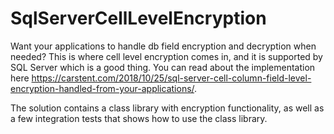 # SqlServerCellLevelEncryption
Want your applications to handle db field encryption and decryption when needed? This is where cell level encryption comes in, and it is supported by SQL Server which is a good thing. You can read about the implementation here https://carstent.com/2018/10/25/sql-server-cell-column-field-level-encryption-handled-from-your-applications/.

The solution contains a class library with encryption functionality, as well as a few integration tests that shows how to use the class library.
